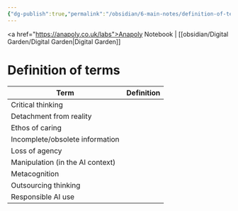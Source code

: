 ```yaml
---
{"dg-publish":true,"permalink":"/obsidian/6-main-notes/definition-of-terms/","created":"2025-08-14T11:35:45.150+01:00","updated":"2025-08-14T11:50:47.655+01:00"}
---
```


<a href="https://anapoly.co.uk/labs">Anapoly Notebook</a> | [[obsidian/Digital Garden/Digital Garden\|Digital Garden]] 

# Definition of terms

| Term                             | Definition |
| -------------------------------- | ---------- |
| Critical thinking                |            |
| Detachment from reality          |            |
| Ethos of caring                  |            |
| Incomplete/obsolete information  |            |
| Loss of agency                   |            |
| Manipulation (in the AI context) |            |
| Metacognition                    |            |
| Outsourcing thinking             |            |
| Responsible AI use               |            |

